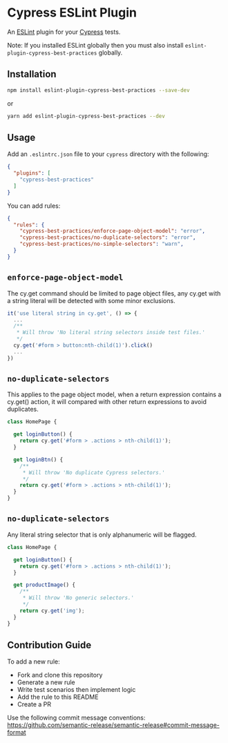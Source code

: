 # Cypress ESLint Plugin

An [ESLint](https://eslint.org) plugin for your [Cypress](https://cypress.io) tests.

Note: If you installed ESLint globally then you must also install `eslint-plugin-cypress-best-practices` globally.

## Installation

```sh
npm install eslint-plugin-cypress-best-practices --save-dev
```
or
```sh
yarn add eslint-plugin-cypress-best-practices --dev
```

## Usage

Add an `.eslintrc.json` file to your `cypress` directory with the following:

```json
{
  "plugins": [
    "cypress-best-practices"
  ]
}
```

You can add rules:

```json
{
  "rules": {
    "cypress-best-practices/enforce-page-object-model": "error",
    "cypress-best-practices/no-duplicate-selectors": "error",
    "cypress-best-practices/no-simple-selectors": "warn",
  }
}
```


## `enforce-page-object-model`

The cy.get command should be limited to page object files, any cy.get with a string literal will be detected with some minor exclusions.

```js
it('use literal string in cy.get', () => {
  ...
  /**
   * Will throw 'No literal string selectors inside test files.'
   */
  cy.get('#form > button:nth-child(1)').click()
  ...
})
```

## `no-duplicate-selectors`

This applies to the page object model, when a return expression contains a cy.get() action, it will compared with other return expressions to avoid duplicates.

```js
class HomePage {

  get loginButton() {
    return cy.get('#form > .actions > nth-child(1)');
  }

  get loginBtn() {
    /**
     * Will throw 'No duplicate Cypress selectors.'
     */
    return cy.get('#form > .actions > nth-child(1)');
  }
}
```

## `no-duplicate-selectors`

Any literal string selector that is only alphanumeric will be flagged.

```js
class HomePage {

  get loginButton() {
    return cy.get('#form > .actions > nth-child(1)');
  }

  get productImage() {
    /**
     * Will throw 'No generic selectors.'
     */
    return cy.get('img');
  }
}
```

## Contribution Guide

To add a new rule:
  * Fork and clone this repository
  * Generate a new rule
  * Write test scenarios then implement logic
  * Add the rule to this README
  * Create a PR

Use the following commit message conventions: https://github.com/semantic-release/semantic-release#commit-message-format
